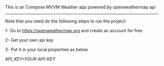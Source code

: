 This is an Compose MVVM Weather app powered by openweathermap api

------------------------------------------------------------------------

Note that you need do the following steps to run the project:

1- Go to https://openweathermap.org and create an account for free

2- Get your own api key 

3- Put it in your local.properties as below
 
 *API_KEY=YOUR-API-KEY*
